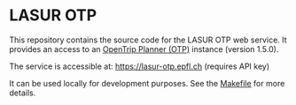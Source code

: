 # LASUR OTP

This repository contains the source code for the LASUR OTP web service. It provides an access to an [OpenTrip Planner (OTP)](https://www.opentripplanner.org/) instance (version 1.5.0).

The service is accessible at: https://lasur-otp.epfl.ch (requires API key)

It can be used locally for development purposes. See the [Makefile](Makefile) for more details.